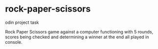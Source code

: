 # rock-paper-scissors
odin project task

Rock Paper Scissors game against a computer functioning with 5 rounds, scores being checked and determining a winner at the end all played in console.